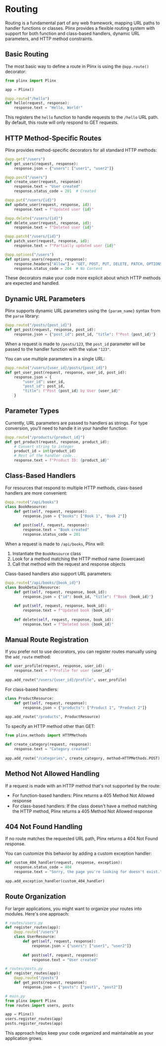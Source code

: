 # Routing

Routing is a fundamental part of any web framework, mapping URL paths to handler functions or classes. Plinx provides a flexible routing system with support for both function and class-based handlers, dynamic URL parameters, and HTTP method constraints.

## Basic Routing

The most basic way to define a route in Plinx is using the `@app.route()` decorator:

```python
from plinx import Plinx

app = Plinx()

@app.route("/hello")
def hello(request, response):
    response.text = "Hello, World!"
```

This registers the `hello` function to handle requests to the `/hello` URL path. By default, this route will only respond to GET requests.

## HTTP Method-Specific Routes

Plinx provides method-specific decorators for all standard HTTP methods:

```python
@app.get("/users")
def get_users(request, response):
    response.json = {"users": ["user1", "user2"]}

@app.post("/users")
def create_user(request, response):
    response.text = "User created"
    response.status_code = 201  # Created

@app.put("/users/{id}")
def update_user(request, response, id):
    response.text = f"Updated user {id}"

@app.delete("/users/{id}")
def delete_user(request, response, id):
    response.text = f"Deleted user {id}"

@app.patch("/users/{id}")
def patch_user(request, response, id):
    response.text = f"Partially updated user {id}"

@app.options("/users")
def options_users(request, response):
    response.headers["Allow"] = "GET, POST, PUT, DELETE, PATCH, OPTIONS"
    response.status_code = 204  # No Content
```

These decorators make your code more explicit about which HTTP methods are expected and handled.

## Dynamic URL Parameters

Plinx supports dynamic URL parameters using the `{param_name}` syntax from the `parse` library:

```python
@app.route("/posts/{post_id}")
def get_post(request, response, post_id):
    response.json = {"post_id": post_id, "title": f"Post {post_id}"}
```

When a request is made to `/posts/123`, the `post_id` parameter will be passed to the handler function with the value `"123"`.

You can use multiple parameters in a single URL:

```python
@app.route("/users/{user_id}/posts/{post_id}")
def get_user_post(request, response, user_id, post_id):
    response.json = {
        "user_id": user_id,
        "post_id": post_id,
        "title": f"Post {post_id} by User {user_id}"
    }
```

## Parameter Types

Currently, URL parameters are passed to handlers as strings. For type conversion, you'll need to handle it in your handler function:

```python
@app.route("/products/{product_id}")
def get_product(request, response, product_id):
    # Convert string to integer
    product_id = int(product_id)
    # Rest of the handler code...
    response.text = f"Product ID: {product_id}"
```

## Class-Based Handlers

For resources that respond to multiple HTTP methods, class-based handlers are more convenient:

```python
@app.route("/api/books")
class BookResource:
    def get(self, request, response):
        response.json = {"books": ["Book 1", "Book 2"]}
        
    def post(self, request, response):
        response.text = "Book created"
        response.status_code = 201
```

When a request is made to `/api/books`, Plinx will:

1. Instantiate the `BookResource` class
2. Look for a method matching the HTTP method name (lowercase)
3. Call that method with the request and response objects

Class-based handlers also support URL parameters:

```python
@app.route("/api/books/{book_id}")
class BookDetailResource:
    def get(self, request, response, book_id):
        response.json = {"id": book_id, "title": f"Book {book_id}"}
        
    def put(self, request, response, book_id):
        response.text = f"Updated book {book_id}"
        
    def delete(self, request, response, book_id):
        response.text = f"Deleted book {book_id}"
```

## Manual Route Registration

If you prefer not to use decorators, you can register routes manually using the `add_route` method:

```python
def user_profile(request, response, user_id):
    response.text = f"Profile for user {user_id}"
    
app.add_route("/users/{user_id}/profile", user_profile)
```

For class-based handlers:

```python
class ProductResource:
    def get(self, request, response):
        response.json = {"products": ["Product 1", "Product 2"]}
        
app.add_route("/products", ProductResource)
```

To specify an HTTP method other than GET:

```python
from plinx.methods import HTTPMethods

def create_category(request, response):
    response.text = "Category created"
    
app.add_route("/categories", create_category, method=HTTPMethods.POST)
```

## Method Not Allowed Handling

If a request is made with an HTTP method that's not supported by the route:

- For function-based handlers: Plinx returns a 405 Method Not Allowed response
- For class-based handlers: If the class doesn't have a method matching the HTTP method, Plinx returns a 405 Method Not Allowed response

## 404 Not Found Handling

If no route matches the requested URL path, Plinx returns a 404 Not Found response.

You can customize this behavior by adding a custom exception handler:

```python
def custom_404_handler(request, response, exception):
    response.status_code = 404
    response.text = "Sorry, the page you're looking for doesn't exist."
    
app.add_exception_handler(custom_404_handler)
```

## Route Organization

For larger applications, you might want to organize your routes into modules. Here's one approach:

```python
# routes/users.py
def register_routes(app):
    @app.route("/users")
    class UserResource:
        def get(self, request, response):
            response.json = {"users": ["user1", "user2"]}
            
        def post(self, request, response):
            response.text = "User created"

# routes/posts.py
def register_routes(app):
    @app.route("/posts")
    def get_posts(request, response):
        response.json = {"posts": ["post1", "post2"]}

# main.py
from plinx import Plinx
from routes import users, posts

app = Plinx()
users.register_routes(app)
posts.register_routes(app)
```

This approach helps keep your code organized and maintainable as your application grows.